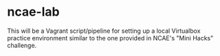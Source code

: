# ncae-lab
This will be a Vagrant script/pipeline for setting up a local Virtualbox practice environment similar to the one provided in NCAE's "Mini Hacks" challenge.
